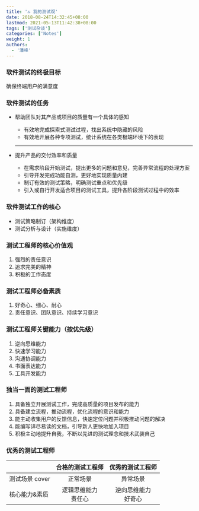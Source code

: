 ```yaml
---
title: '🔝 我的测试观'
date: 2018-08-24T14:32:45+08:00
lastmod: 2021-05-13T11:42:38+08:00
tags: ['测试杂谈']
categories: ['Notes']
weight: 1
authors:
  - '潘峰'
---
```


### 软件测试的终极目标

确保终端用户的满意度

### 软件测试的任务

- 帮助团队对其产品或项目的质量有一个具体的感知

  - 有效地完成探索式测试过程，找出系统中隐藏的风险
  - 有效地开展各种专项测试，统计系统在各类极端环境下的表现

  ***

- 提升产品的交付效率和质量

  - 在需求阶段开始测试，提出更多的问题和意见，完善异常流程的处理方案
  - 引导开发完成功能自测，更好地实现质量内建
  - 制订有效的测试策略，明确测试重点和优先级
  - 引入或自行开发适合项目的测试工具，提升各阶段测试过程中的效率

### 软件测试工作的核心

- 测试策略制订（架构维度）
- 测试分析与设计（实施维度）

### 测试工程师的核心价值观

1. 强烈的责任意识
2. 追求完美的精神
3. 积极的工作态度

### 测试工程师必备素质

1. 好奇心、细心、耐心
2. 责任意识、团队意识、持续学习意识

### 测试工程师关键能力（按优先级）

1. 逆向思维能力
2. 快速学习能力
3. 沟通协调能力
4. 书面表达能力
5. 工具开发能力

### 独当一面的测试工程师

1. 具备独立开展测试工作，完成高质量的项目发布的能力
2. 具备建立流程，推动流程，优化流程的意识和能力
3. 能主动收集用户的反馈信息，快速定位问题并积极推动问题的解决
4. 能编写详尽易读的文档，引导新人更快地加入项目
5. 积极主动地提升自我，不断以先进的测试理念和技术武装自己

### 优秀的测试工程师

|                |     合格的测试工程师     |     优秀的测试工程师     |
| -------------- | :----------------------: | :----------------------: |
| 测试场景 cover |         正常场景         |         异常场景         |
| 核心能力&素质  | 逻辑思维能力<br/> 责任心 | 逆向思维能力<br/> 好奇心 |
